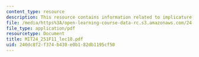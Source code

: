 ```yaml
---
content_type: resource
description: This resource contains information related to implicature.
file: /media/https%3A/open-learning-course-data-rc.s3.amazonaws.com/24-251-introduction-to-philosophy-of-language-fall-2011/240dc8f2f374b430e0b182db1195cf50_MIT24_251F11_lec18.pdf
file_type: application/pdf
resourcetype: Document
title: MIT24_251F11_lec18.pdf
uid: 240dc8f2-f374-b430-e0b1-82db1195cf50
---
```

